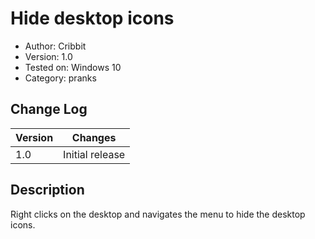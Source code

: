 # Hide desktop icons
* Author: Cribbit 
* Version: 1.0
* Tested on: Windows 10
* Category: pranks

## Change Log
| Version | Changes                       |
| ------- | ------------------------------|
| 1.0     | Initial release               |

## Description
Right clicks on the desktop and navigates the menu to hide the desktop icons.
